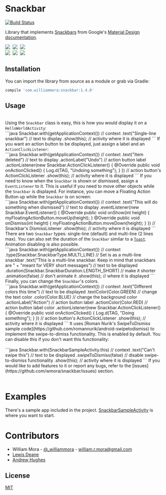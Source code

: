 # Snackbar
[![Build Status](https://travis-ci.org/nispok/snackbar.svg?branch=master)](https://travis-ci.org/nispok/snackbar)

Library that implements <a href="http://www.google.com/design/spec/components/snackbars-and-toasts.html">Snackbars</a> from Google's <a href="http://www.google.com/design/spec/material-design/introduction.html">Material Design documentation</a>.

<a href="http://1.bp.blogspot.com/-5OkYxr59g10/U_Ps-4vV3XI/AAAAAAAAGyQ/RPX1BAd9eHU/s1600/Screenshot_2014-08-19-19-14-07.png" imageanchor="1"><img border="0" src="http://1.bp.blogspot.com/-5OkYxr59g10/U_Ps-4vV3XI/AAAAAAAAGyQ/RPX1BAd9eHU/s320/Screenshot_2014-08-19-19-14-07.png" /></a>&nbsp;&nbsp;<a href="http://3.bp.blogspot.com/-rqMpr9nysSY/U_Ps-zvhgOI/AAAAAAAAGyM/38M0N_j4i6U/s1600/Screenshot_2014-08-19-19-14-16.png" imageanchor="1"><img border="0" src="http://3.bp.blogspot.com/-rqMpr9nysSY/U_Ps-zvhgOI/AAAAAAAAGyM/38M0N_j4i6U/s320/Screenshot_2014-08-19-19-14-16.png" /></a>&nbsp;&nbsp;<a href="http://2.bp.blogspot.com/-AwjqlrBiAfs/U_Ps-2L_uqI/AAAAAAAAGyI/YJRtC21ocp8/s1600/Screenshot_2014-08-19-19-14-24.png" imageanchor="1"><img border="0" src="http://2.bp.blogspot.com/-AwjqlrBiAfs/U_Ps-2L_uqI/AAAAAAAAGyI/YJRtC21ocp8/s320/Screenshot_2014-08-19-19-14-24.png" /></a><br />
<a href="http://2.bp.blogspot.com/-W5S5LB61fOM/U_PtADkAmWI/AAAAAAAAGys/xFAb3FbYnls/s1600/Screenshot_2014-08-19-19-14-31.png" imageanchor="1"><img border="0" src="http://2.bp.blogspot.com/-W5S5LB61fOM/U_PtADkAmWI/AAAAAAAAGys/xFAb3FbYnls/s320/Screenshot_2014-08-19-19-14-31.png" /></a>&nbsp;&nbsp;<a href="http://2.bp.blogspot.com/-mpoO1PpIZfU/U_PtAbT9NdI/AAAAAAAAGyU/xvDYuIC1nsM/s1600/Screenshot_2014-08-19-19-14-43.png" imageanchor="1"><img border="0" src="http://2.bp.blogspot.com/-mpoO1PpIZfU/U_PtAbT9NdI/AAAAAAAAGyU/xvDYuIC1nsM/s320/Screenshot_2014-08-19-19-14-43.png" /></a>&nbsp;&nbsp;<a href="http://1.bp.blogspot.com/-6FuxqQH1d3E/U_PtBKyjcsI/AAAAAAAAGyY/kc-qMazyk9c/s1600/Screenshot_2014-08-19-19-15-07.png" imageanchor="1"><img border="0" src="http://1.bp.blogspot.com/-6FuxqQH1d3E/U_PtBKyjcsI/AAAAAAAAGyY/kc-qMazyk9c/s320/Screenshot_2014-08-19-19-15-07.png" /></a>
## Installation
You can import the library from source as a module or grab via Gradle:
 <br />
 ```groovy
 compile 'com.williammora:snackbar:1.4.0'
 ```
## Usage
<br />
Using the <code>Snackbar</code> class is easy, this is how you would display it on a <code>HelloWorldActivity</code>:
<br />
```java
Snackbar.with(getApplicationContext()) // context
    .text("Single-line snackbar") // text to display
    .show(this); // activity where it is displayed
```
If you want an action button to be displayed, just assign a label and an <code>ActionClickListener</code>:
<br />
```java
Snackbar.with(getApplicationContext()) // context
    .text("Item deleted") // text to display
    .actionLabel("Undo") // action button label
    .actionListener(new Snackbar.ActionClickListener() {
        @Override
        public void onActionClicked() {
            Log.d(TAG, "Undoing something");
        }
     }) // action button's ActionClickListener
     .show(this); // activity where it is displayed
```
If you need to know when the <code>Snackbar</code> is shown or dismissed, assign a <code>EventListener</code> to it. This is useful if you need to move other objects while the <code>Snackbar</code> is displayed. For instance, you can move a Floating Action Button up while the <code>Snackbar</code> is on screen:
<br />
```java
Snackbar.with(getApplicationContext()) // context
    .text("This will do something when dismissed") // text to display
    .eventListener(new Snackbar.EventListener() {
        @Override
        public void onShow(int height) {
           myFloatingActionButton.moveUp(height);
        }        
        @Override
        public void onDismiss(int height) {
           myFloatingActionButton.moveDown(height);
        }
    }) // Snackbar's DismissListener
    .show(this); // activity where it is displayed
```
There are two <code>Snackbar</code> types: single-line (default) and multi-line (2 lines max). You can also set the duration of the <code>Snackbar</code> similar to a <a href="http://developer.android.com/reference/android/widget/Toast.html"><code>Toast</code></a>. Animation disabling is also possible.
<br />
```java
Snackbar.with(getApplicationContext()) // context
    .type(Snackbar.SnackbarType.MULTI_LINE) // Set is as a multi-line snackbar
    .text("This is a multi-line snackbar. Keep in mind that snackbars are " +
        "meant for VERY short messages") // text to be displayed
    .duration(Snackbar.SnackbarDuration.LENGTH_SHORT) // make it shorter
    .animation(false) // don't animate it
    .show(this); // where it is displayed
```
Finally, you can change the <code>Snackbar</code>'s colors.
<br />
```java
Snackbar.with(getApplicationContext()) // context
    .text("Different colors this time") // text to be displayed
    .textColor(Color.GREEN) // change the text color
    .color(Color.BLUE) // change the background color
    .actionLabel("Action") // action button label
    .actionColor(Color.RED) // action button label color
    .actionListener(new Snackbar.ActionClickListener() {
        @Override
        public void onActionClicked() {
            Log.d(TAG, "Doing something");
        }
     }) // action button's ActionClickListener    
    .show(this); // activity where it is displayed
```
It uses [Roman Nurik's SwipeToDismiss sample code](https://github.com/romannurik/android-swipetodismiss) to implement the swipe-to-dimiss functionality. This is enabled by default. You can disable this if you don't want this functionality:<br />
<br />
```java
Snackbar.with(SnackbarSampleActivity.this) // context
    .text("Can't swipe this") // text to be displayed
    .swipeToDismiss(false) // disable swipe-to-dismiss functionality
    .show(this); // activity where it is displayed
```
If you would like to add features to it or report any bugs, refer to the [issues](https://github.com/wmora/snackbar/issues) section.<br /><br />

# Examples
There's a sample app included in the project. [SnackbarSampleActivity](./sample/src/main/java/com/williammora/sample/snackbar/SnackbarSampleActivity.java) is where you want to start.

# Contributors
+ William Mora - [@_williammora](https://twitter.com/_williammora) - william.r.mora@gmail.com
+ [Lewis Deane](https://github.com/lewisjdeane)
+ [Andrew Hughes](https://github.com/ashughes)

## License
[MIT](./LICENSE)
